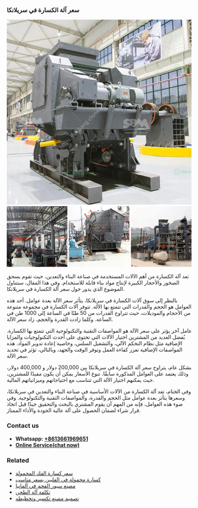 <h3>سعر آلة الكسارة في سريلانكا</h3><img src='1701850951.jpg' alt=''><p>تعد آلة الكسارة من أهم الآلات المستخدمة في صناعة البناء والتعدين، حيث تقوم بسحق الصخور والأحجار الكبيرة لإنتاج مواد بناء قابلة للاستخدام. وفي هذا المقال، سنتناول الموضوع الذي يدور حول سعر آلة الكسارة في سريلانكا.</p><p>بالنظر إلى سوق آلات الكسارة في سريلانكا، يتأثر سعر الآلة بعدة عوامل. أحد هذه العوامل هو الحجم والقدرات التي تتمتع بها الآلة. تتوفر آلات الكسارة في مجموعة متنوعة من الأحجام والموديلات، حيث تتراوح القدرات من 50 طنًا في الساعة إلى 1000 طن في الساعة. وكلما زادت القدرة والحجم، زاد سعر الآلة.</p><p>عامل آخر يؤثر على سعر الآلة هو المواصفات التقنية والتكنولوجية التي تتمتع بها الكسارة. يُفضل العديد من المشترين اختيار الآلات التي تحتوي على أحدث التكنولوجيات والمزايا الإضافية مثل نظام التحكم الآلي، والتشغيل السلس، وخاصية إعادة تدوير المواد. هذه المواصفات الإضافية تعزز كفاءة العمل وتوفر الوقت والجهد، وبالتالي، تؤثر في تحديد سعر الآلة.</p><p>بشكل عام، يتراوح سعر آلة الكسارة في سريلانكا بين 200,000 دولار و 400,000 دولار، وذلك يعتمد على العوامل المذكورة سابقًا. تنوع الأسعار يمكن أن يكون مفيدًا للمشترين، حيث يمكنهم اختيار الآلة التي تتناسب مع احتياجاتهم وميزانياتهم المالية.</p><p>وفي الختام، تعد آلة الكسارة من الآلات الأساسية في صناعة البناء والتعدين في سريلانكا، وسعرها يتأثر بعدة عوامل مثل الحجم والقدرة، والمواصفات التقنية والتكنولوجية. وفي ضوء هذه العوامل، فإنه من المهم أن يقوم المشتري بالبحث والتحقيق جيدًا قبل اتخاذ قرار شراء لضمان الحصول على آلة عالية الجودة والأداء الممتاز.</p><h3>Contact us</h3><ul><li><strong>Whatsapp:&nbsp;<a href="https://wa.me/8613661969651">+8613661969651</a></strong></li><li><a href="https://swt.shibang-china.com/?git&amp;zhl&amp;سعر آلة الكسارة في سريلانكا"><strong>Online Service(chat now)</strong></a></li></ul><h3>Related</h3><ul><li><a href='سعر كسارة الفك المحمولة.md'>سعر كسارة الفك المحمولة</a></li><li><a href='كسارة محمولة في الفلبين بسعر مناسب.md'>كسارة محمولة في الفلبين بسعر مناسب</a></li><li><a href='مصنع سيور الفحم في ألمانيا.md'>مصنع سيور الفحم في ألمانيا</a></li><li><a href='تكلفة آلة الطحن.md'>تكلفة آلة الطحن</a></li><li><a href='تصميم مصنع تكسير وتخطيطه.md'>تصميم مصنع تكسير وتخطيطه</a></li></ul>